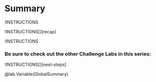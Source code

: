 # Summary

<!-- Show submit warning on expert labs -->
!INSTRUCTIONS[](https://raw.githubusercontent.com/LODSContent/Challenge-V3-Framework/main/Templates/LevelSpecific/Summary/@lab.Variable(difficulty).md)

!INSTRUCTIONS[][recap]

!INSTRUCTIONS[](https://raw.githubusercontent.com/LODSContent/Challenge-V3-Framework/main/Templates/Sections/Feedback.md)
### Be sure to check out the other Challenge Labs in this series:

!INSTRUCTIONS[][next-steps]

@lab.Variable(GlobalSummary)
